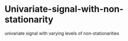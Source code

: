 # Univariate-signal-with-non-stationarity
univariate signal with varying levels of non-stationarities
